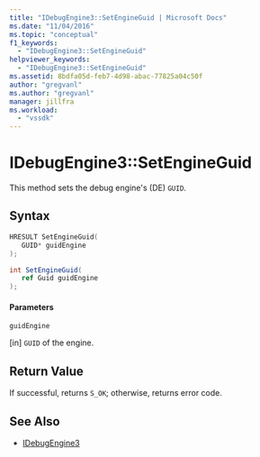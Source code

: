 ```yaml
---
title: "IDebugEngine3::SetEngineGuid | Microsoft Docs"
ms.date: "11/04/2016"
ms.topic: "conceptual"
f1_keywords:
  - "IDebugEngine3::SetEngineGuid"
helpviewer_keywords:
  - "IDebugEngine3::SetEngineGuid"
ms.assetid: 8bdfa05d-feb7-4d98-abac-77825a04c50f
author: "gregvanl"
ms.author: "gregvanl"
manager: jillfra
ms.workload:
  - "vssdk"
---
```

# IDebugEngine3::SetEngineGuid
This method sets the debug engine's (DE) `GUID`.

## Syntax

```cpp
HRESULT SetEngineGuid(
   GUID* guidEngine
);
```

```csharp
int SetEngineGuid(
   ref Guid guidEngine
);
```

#### Parameters
 `guidEngine`

 [in] `GUID` of the engine.

## Return Value
 If successful, returns `S_OK`; otherwise, returns error code.

## See Also
- [IDebugEngine3](../../../extensibility/debugger/reference/idebugengine3.md)